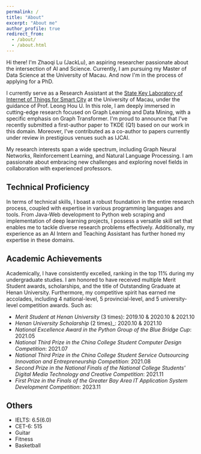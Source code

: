 ```yaml
---
permalink: /
title: "About"
excerpt: "About me"
author_profile: true
redirect_from: 
  - /about/
  - /about.html
---
```


Hi there! I'm Zhaoqi Lu (JackLu), an aspiring researcher passionate about the intersection of AI and Science. Currently, I am pursuing my Master of Data Science at the University of Macau. And now I'm in the process of applying for a PhD.

I currently serve as a Research Assistant at the [State Key Laboratory of Internet of Things for Smart City](https://skliotsc.um.edu.mo/people/master-student/) at the University of Macau, under the guidance of Prof. Leong Hou U. In this role, I am deeply immersed in cutting-edge research focused on Graph Learning and Data Mining, with a specific emphasis on Graph Transformer. I'm proud to announce that I've recently submitted a first-author paper to TKDE (Q1) based on our work in this domain. Moreover, I've contributed as a co-author to papers currently under review in prestigious venues such as IJCAI.

My research interests span a wide spectrum, including Graph Neural Networks, Reinforcement Learning, and Natural Language Processing. I am passionate about embracing new challenges and exploring novel fields in collaboration with experienced professors.

Technical Proficiency
------
In terms of technical skills, I boast a robust foundation in the entire research process, coupled with expertise in various programming languages and tools. From Java-Web development to Python web scraping and implementation of deep learning projects, I possess a versatile skill set that enables me to tackle diverse research problems effectively. Additionally, my experience as an AI Intern and Teaching Assistant has further honed my expertise in these domains.

Academic Achievements
------
Academically, I have consistently excelled, ranking in the top 11% during my undergraduate studies. I am honored to have received multiple Merit Student awards, scholarships, and the title of Outstanding Graduate at Henan University. Furthermore, my competitive spirit has earned me accolades, including 4 national-level, 5 provincial-level, and 5 university-level competition awards. Such as:
  - _Merit Student at Henan University_ (3 times): 2019.10 & 2020.10 & 2021.10
  - _Henan University Scholarship_ (2 times)_: 2020.10 & 2021.10
  - _National Excellence Award in the Python Group of the Blue Bridge Cup_: 2021.05
  - _National Third Prize in the China College Student Computer Design Competition_: 2021.07
  - _National Third Prize in the China College Student Service Outsourcing Innovation and Entrepreneurship Competition_: 2021.08
  - _Second Prize in the National Finals of the National College Students' Digital Media Technology and Creative Competition_: 2021.11
  - _First Prize in the Finals of the Greater Bay Area IT Application System Development Competition_: 2023.11


Others
------

- IELTS: 6.5(6.0)
- CET-6: 515
- Guitar
- Fitness
- Basketball